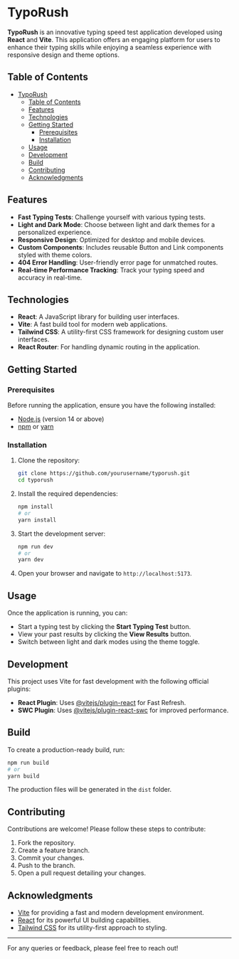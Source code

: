 # TypoRush

**TypoRush** is an innovative typing speed test application developed using **React** and **Vite**. This application offers an engaging platform for users to enhance their typing skills while enjoying a seamless experience with responsive design and theme options.

## Table of Contents

- [TypoRush](#typorush)
  - [Table of Contents](#table-of-contents)
  - [Features](#features)
  - [Technologies](#technologies)
  - [Getting Started](#getting-started)
    - [Prerequisites](#prerequisites)
    - [Installation](#installation)
  - [Usage](#usage)
  - [Development](#development)
  - [Build](#build)
  - [Contributing](#contributing)
  - [Acknowledgments](#acknowledgments)

## Features

- **Fast Typing Tests**: Challenge yourself with various typing tests.
- **Light and Dark Mode**: Choose between light and dark themes for a personalized experience.
- **Responsive Design**: Optimized for desktop and mobile devices.
- **Custom Components**: Includes reusable Button and Link components styled with theme colors.
- **404 Error Handling**: User-friendly error page for unmatched routes.
- **Real-time Performance Tracking**: Track your typing speed and accuracy in real-time.

## Technologies

- **React**: A JavaScript library for building user interfaces.
- **Vite**: A fast build tool for modern web applications.
- **Tailwind CSS**: A utility-first CSS framework for designing custom user interfaces.
- **React Router**: For handling dynamic routing in the application.

## Getting Started

### Prerequisites

Before running the application, ensure you have the following installed:

- [Node.js](https://nodejs.org/) (version 14 or above)
- [npm](https://www.npmjs.com/get-npm) or [yarn](https://yarnpkg.com/getting-started/install)

### Installation

1. Clone the repository:

   ```bash
   git clone https://github.com/yourusername/typorush.git
   cd typorush
   ```

2. Install the required dependencies:

   ```bash
   npm install
   # or
   yarn install
   ```

3. Start the development server:

   ```bash
   npm run dev
   # or
   yarn dev
   ```

4. Open your browser and navigate to `http://localhost:5173`.

## Usage

Once the application is running, you can:

- Start a typing test by clicking the **Start Typing Test** button.
- View your past results by clicking the **View Results** button.
- Switch between light and dark modes using the theme toggle.

## Development

This project uses Vite for fast development with the following official plugins:

- **React Plugin**: Uses [@vitejs/plugin-react](https://github.com/vitejs/vite-plugin-react/blob/main/packages/plugin-react/README.md) for Fast Refresh.
- **SWC Plugin**: Uses [@vitejs/plugin-react-swc](https://github.com/vitejs/vite-plugin-react-swc) for improved performance.


## Build

To create a production-ready build, run:

```bash
npm run build
# or
yarn build
```

The production files will be generated in the `dist` folder.

## Contributing

Contributions are welcome! Please follow these steps to contribute:

1. Fork the repository.
2. Create a feature branch.
3. Commit your changes.
4. Push to the branch.
5. Open a pull request detailing your changes.


## Acknowledgments

- [Vite](https://vitejs.dev/) for providing a fast and modern development environment.
- [React](https://reactjs.org/) for its powerful UI building capabilities.
- [Tailwind CSS](https://tailwindcss.com/) for its utility-first approach to styling.

---

For any queries or feedback, please feel free to reach out!